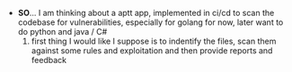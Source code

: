 
- **SO**... I am thinking about a aptt app, implemented in ci/cd to scan the codebase for vulnerabilities, especially for golang for now, later want to do python and java / C#
    1. first thing I would like I suppose is to indentify the files, scan them against some rules and exploitation and then provide reports and feedback
   

